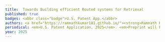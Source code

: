 ```yaml
---
title: 	Towards Building efficient Routed systems for Retrieval
published: true
badges: <abbr class="badge">U.S. Patent App.</abbr> 
authors: <a href="https://ramnathkumar181.github.io/"><strong>Ramnath Kumar</strong></a>, <a href="https://www.prateekjain.org/">Prateek Jain</a>, and <a href="https://web.cs.ucla.edu/~chohsieh/">Cho-Jui Hsieh</a>.
periodical: <em>U.S. Patent Application, 2025</em>. <em>Preprint will be released shortly...</em>
year: 2025
---
```

